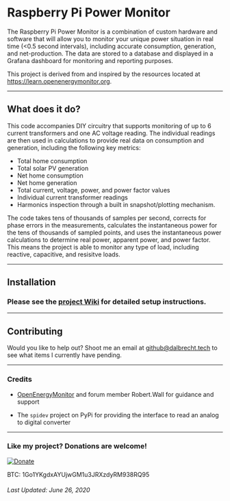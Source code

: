 # Raspberry Pi Power Monitor

The Raspberry Pi Power Monitor is a combination of custom hardware and software that will allow you to monitor your unique power situation in real time (<0.5 second intervals), including accurate consumption, generation, and net-production. The data are stored to a database and displayed in a Grafana dashboard for monitoring and reporting purposes.

This project is derived from and inspired by the resources located at https://learn.openenergymonitor.org. 


---

## What does it do?

This code accompanies DIY circuitry that supports monitoring of up to 6 current transformers and one AC voltage reading. The individual readings are then used in calculations to provide real data on consumption and generation, including the following key metrics:

* Total home consumption
* Total solar PV generation
* Net home consumption
* Net home generation
* Total current, voltage, power, and power factor values
* Individual current transformer readings
* Harmonics inspection through a built in snapshot/plotting mechanism.

The code takes tens of thousands of samples per second, corrects for phase errors in the measurements, calculates the instantaneous power for the tens of thousands of sampled points, and uses the instantaneous power calculations to determine real power, apparent power, and power factor. This means the project is able to monitor any type of load, including reactive, capacitive, and resisitve loads.

---

## Installation



### Please see the [project Wiki](https://github.com/David00/rpi-power-monitor/wiki#quick-start--table-of-contents) for detailed setup instructions.


---

## Contributing

Would you like to help out? Shoot me an email at github@dalbrecht.tech to see what items I currently have pending.

---

### Credits

* [OpenEnergyMonitor](https://openenergymonitor.org) and forum member Robert.Wall for guidance and support

* The `spidev` project on PyPi for providing the interface to read an analog to digital converter


---


### Like my project? Donations are welcome!

[![Donate](https://img.shields.io/badge/Donate-PayPal-green.svg)](https://www.paypal.com/cgi-bin/webscr?cmd=_donations&business=L6LNLM92MTUY2&currency_code=USD&source=url)

BTC:  1Go1YKgdxAYUjwGM1u3JRXzdyRM938RQ95

###### Last Updated:  June 26, 2020
